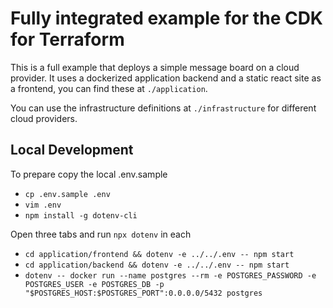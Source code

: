 # Fully integrated example for the CDK for Terraform

This is a full example that deploys a simple message board on a cloud provider.
It uses a dockerized application backend and a static react site as a frontend, you can find these at `./application`.

You can use the infrastructure definitions at `./infrastructure` for different cloud providers.

## Local Development

To prepare copy the local .env.sample

- `cp .env.sample .env`
- `vim .env`
- `npm install -g dotenv-cli`

Open three tabs and run `npx dotenv` in each

- `cd application/frontend && dotenv -e ../../.env -- npm start`
- `cd application/backend && dotenv -e ../../.env -- npm start`
- `dotenv -- docker run --name postgres --rm -e POSTGRES_PASSWORD -e POSTGRES_USER -e POSTGRES_DB -p "$POSTGRES_HOST:$POSTGRES_PORT":0.0.0.0/5432 postgres`
